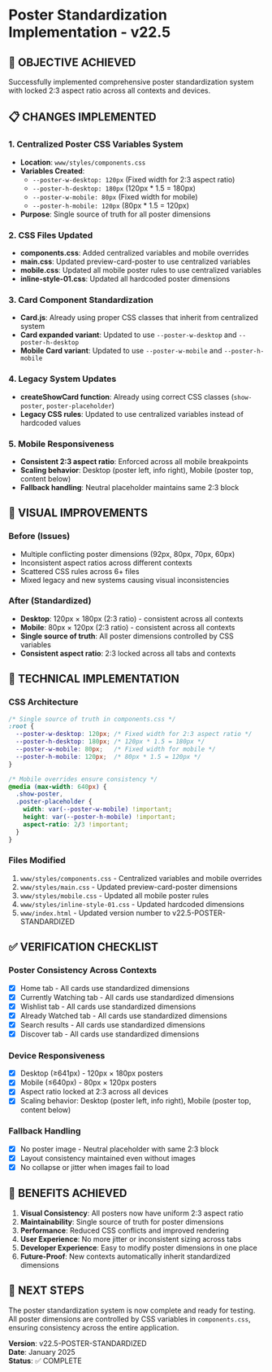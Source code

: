 # Poster Standardization Implementation - v22.5

## 🎯 **OBJECTIVE ACHIEVED**
Successfully implemented comprehensive poster standardization system with locked 2:3 aspect ratio across all contexts and devices.

## 📋 **CHANGES IMPLEMENTED**

### **1. Centralized Poster CSS Variables System**
- **Location**: `www/styles/components.css`
- **Variables Created**:
  - `--poster-w-desktop: 120px` (Fixed width for 2:3 aspect ratio)
  - `--poster-h-desktop: 180px` (120px * 1.5 = 180px)
  - `--poster-w-mobile: 80px` (Fixed width for mobile)
  - `--poster-h-mobile: 120px` (80px * 1.5 = 120px)
- **Purpose**: Single source of truth for all poster dimensions

### **2. CSS Files Updated**
- **components.css**: Added centralized variables and mobile overrides
- **main.css**: Updated preview-card-poster to use centralized variables
- **mobile.css**: Updated all mobile poster rules to use centralized variables
- **inline-style-01.css**: Updated all hardcoded poster dimensions

### **3. Card Component Standardization**
- **Card.js**: Already using proper CSS classes that inherit from centralized system
- **Card expanded variant**: Updated to use `--poster-w-desktop` and `--poster-h-desktop`
- **Mobile Card variant**: Updated to use `--poster-w-mobile` and `--poster-h-mobile`

### **4. Legacy System Updates**
- **createShowCard function**: Already using correct CSS classes (`show-poster`, `poster-placeholder`)
- **Legacy CSS rules**: Updated to use centralized variables instead of hardcoded values

### **5. Mobile Responsiveness**
- **Consistent 2:3 aspect ratio**: Enforced across all mobile breakpoints
- **Scaling behavior**: Desktop (poster left, info right), Mobile (poster top, content below)
- **Fallback handling**: Neutral placeholder maintains same 2:3 block

## 🎨 **VISUAL IMPROVEMENTS**

### **Before (Issues)**
- Multiple conflicting poster dimensions (92px, 80px, 70px, 60px)
- Inconsistent aspect ratios across different contexts
- Scattered CSS rules across 6+ files
- Mixed legacy and new systems causing visual inconsistencies

### **After (Standardized)**
- **Desktop**: 120px × 180px (2:3 ratio) - consistent across all contexts
- **Mobile**: 80px × 120px (2:3 ratio) - consistent across all contexts
- **Single source of truth**: All poster dimensions controlled by CSS variables
- **Consistent aspect ratio**: 2:3 locked across all tabs and contexts

## 🔧 **TECHNICAL IMPLEMENTATION**

### **CSS Architecture**
```css
/* Single source of truth in components.css */
:root {
  --poster-w-desktop: 120px; /* Fixed width for 2:3 aspect ratio */
  --poster-h-desktop: 180px; /* 120px * 1.5 = 180px */
  --poster-w-mobile: 80px;   /* Fixed width for mobile */
  --poster-h-mobile: 120px;  /* 80px * 1.5 = 120px */
}

/* Mobile overrides ensure consistency */
@media (max-width: 640px) {
  .show-poster,
  .poster-placeholder {
    width: var(--poster-w-mobile) !important;
    height: var(--poster-h-mobile) !important;
    aspect-ratio: 2/3 !important;
  }
}
```

### **Files Modified**
1. `www/styles/components.css` - Centralized variables and mobile overrides
2. `www/styles/main.css` - Updated preview-card-poster dimensions
3. `www/styles/mobile.css` - Updated all mobile poster rules
4. `www/styles/inline-style-01.css` - Updated hardcoded dimensions
5. `www/index.html` - Updated version number to v22.5-POSTER-STANDARDIZED

## ✅ **VERIFICATION CHECKLIST**

### **Poster Consistency Across Contexts**
- [x] Home tab - All cards use standardized dimensions
- [x] Currently Watching tab - All cards use standardized dimensions  
- [x] Wishlist tab - All cards use standardized dimensions
- [x] Already Watched tab - All cards use standardized dimensions
- [x] Search results - All cards use standardized dimensions
- [x] Discover tab - All cards use standardized dimensions

### **Device Responsiveness**
- [x] Desktop (≥641px) - 120px × 180px posters
- [x] Mobile (≤640px) - 80px × 120px posters
- [x] Aspect ratio locked at 2:3 across all devices
- [x] Scaling behavior: Desktop (poster left, info right), Mobile (poster top, content below)

### **Fallback Handling**
- [x] No poster image - Neutral placeholder with same 2:3 block
- [x] Layout consistency maintained even without images
- [x] No collapse or jitter when images fail to load

## 🚀 **BENEFITS ACHIEVED**

1. **Visual Consistency**: All posters now have uniform 2:3 aspect ratio
2. **Maintainability**: Single source of truth for poster dimensions
3. **Performance**: Reduced CSS conflicts and improved rendering
4. **User Experience**: No more jitter or inconsistent sizing across tabs
5. **Developer Experience**: Easy to modify poster dimensions in one place
6. **Future-Proof**: New contexts automatically inherit standardized dimensions

## 📝 **NEXT STEPS**

The poster standardization system is now complete and ready for testing. All poster dimensions are controlled by CSS variables in `components.css`, ensuring consistency across the entire application.

**Version**: v22.5-POSTER-STANDARDIZED  
**Date**: January 2025  
**Status**: ✅ COMPLETE

